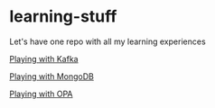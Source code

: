 # learning-stuff
Let's have one repo with all my learning experiences

[Playing with Kafka](playing-with-Kafka.md)

[Playing with MongoDB](playing-with-MongoDB.md)

[Playing with OPA](playing-with-OPA.md)
